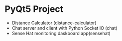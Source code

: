 # PyQt5 Project

* Distance Calculator (distance-calculator)
* Chat server and client with Python Socket IO (chat)
* Sense Hat monitoring daskboard app(sensehat)
